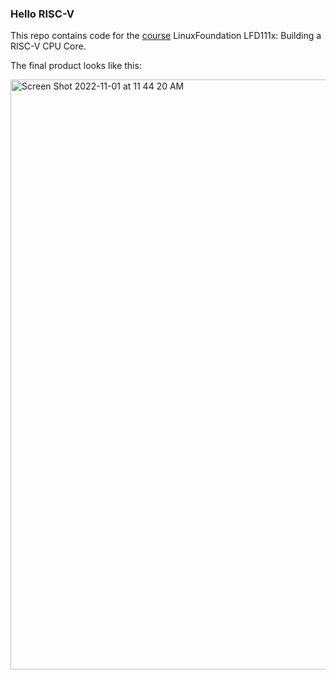 ### Hello RISC-V

This repo contains code for the [course](https://training.linuxfoundation.org/training/building-a-riscv-cpu-core-lfd111x/) LinuxFoundation LFD111x: Building a RISC-V CPU Core.

The final product looks like this:

<img width="944" alt="Screen Shot 2022-11-01 at 11 44 20 AM" src="https://user-images.githubusercontent.com/1970004/200130992-9f2930b4-d6d4-46e4-8d13-ba0a23e6dea8.png">
